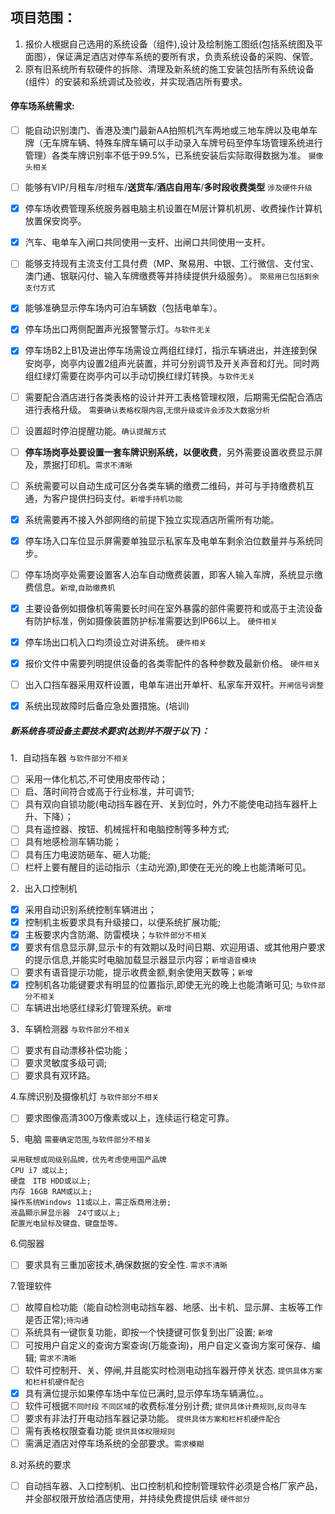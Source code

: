 ## 项目范围：

1. 报价人根据自己选用的系统设备（组件),设计及绘制施工图纸(包括系统图及平面图），保证满足酒店对停车系统的要所有求，负责系统设备的采购、保管。
1. 原有旧系统所有软硬件的拆除、清理及新系统的施工安装包括所有系统设备(组件）的安装和系统调试及验收，并实现酒店所有要求。


#### 停车场系统需求:

- [ ] 能自动识别澳门、香港及澳门最新AA拍照机汽车两地或三地车牌以及电单车牌（无车牌车辆、特殊车牌车辆可以手动录入车牌号码至停车场管理系统进行管理）各类车牌识别率不低于99.5%，已系统安装后实际取得数据为准。 `摄像头相关`
- [ ] 能够有VIP/月租车/时租车/**送货车**/**酒店自用车**/**多时段收费类型** `涉及硬件升级`
- [x] 停车场收费管理系统服务器电脑主机设置在M层计算机机房、收费操作计算机放置保安岗亭。
- [x] 汽车、电单车入闸口共同使用一支杆、出闸口共同使用一支杆。
- [ ] 能够支持现有主流支付工具付费（MP、聚易用、中银、工行微信、支付宝、澳门通、银联闪付、输入车牌缴费等并持续提供升级服务）。 `聚易用已包括剩余支付方式`
- [x] 能够准确显示停车场内可泊车辆数（包括电单车）。
- [x] 停车场出口两侧配置声光报警警示灯。`与软件无关`
- [x] 停车场B2上B1及进出停车场需设立两组红绿灯，指示车辆进出，并连接到保安岗亭，岗亭内设置2组声光装置，并可分别调节及开关声音和灯光。同时两组红绿灯需要在岗亭内可以手动切换红绿灯转换。`与软件无关`
- [ ] 需要配合酒店进行各类表格的设计并开工表格管理权限，后期需无偿配合酒店进行表格升级。 `需要确认表格权限内容`,`无偿升级或许会涉及大数据分析`
- [ ] 设置超时停泊提醒功能。`确认提醒方式`
- [ ] **停车场岗亭处要设置一套车牌识别系统，以便收费**，另外需要设置收费显示屏及，票据打印机。`需求不清晰`
- [ ] 系统需要可以自动生成可区分各类车辆的缴费二维码，并可与手持缴费机互通，为客户提供扫码支付。`新增手持机功能`
- [x] 系统需要再不接入外部网络的前提下独立实现酒店所需所有功能。
- [X] 停车场入口车位显示屏需要单独显示私家车及电单车剩余泊位数量并与系统同步。
- [ ] 停车场岗亭处需要设置客人泊车自动缴费装置，即客人输入车牌，系统显示缴费信息。`新增`,`自助缴费机`
- [x] 主要设备例如摄像机等需要长时间在室外暴露的部件需要符和或高于主流设备有防护标准，例如摄像装置防护标准需要达到IP66以上。 `硬件相关`
- [x] 停车场出口机入口均须设立对讲系统。 `硬件相关`
- [x] 报价文件中需要列明提供设备的各类零配件的各种参数及最新价格。 `硬件相关`
- [ ] 出入口挡车器采用双杆设置，电单车进出开单杆、私家车开双杆。`开闸信号调整`
- [x] 系统出现故障时后备应急处置措施。(培训)


##### 新系统各项设备主要技术要求(达到并不限于以下)：

1．自动挡车器 `与软件部分不相关`

- [ ] 采用一体化机芯,不可使用皮带传动；
- [ ] 启、落时间符合或高于行业标准，并可调节;
- [ ] 具有双向自锁功能(电动挡车器在开、关到位时，外力不能使电动挡车器杆上升、下降）；
- [ ] 具有遥控器、按钮、机械摇杆和电脑控制等多种方式;
- [ ] 具有地感检测车辆功能；
- [ ] 具有压力电波防砸车、砸人功能;
- [ ] 栏杆上要有醒目的运动指示（主动光源),即使在无光的晚上也能清晰可见。

2．出入口控制机

- [x] 采用自动识别系统控制车辆进出；
- [x] 控制机主板要求具有升级接口，以便系统扩展功能;
- [x] 主板要求内含防潮、防雷模块；`与软件部分不相关`
- [x] 要求有信息显示屏,显示卡的有效期以及时间日期、欢迎用语、或其他用户要求的提示信息,并能实时电脑加载显示器显示内容；`新增语音模块`
- [ ] 要求有语音提示功能，提示收费金额,剩余使用天数等；`新增`
- [x] 控制机各功能键要求有明显的位置指示,即使无光的晚上也能清晰可见; `与软件部分不相关`
- [ ] 车辆进出地感红绿彩灯管理系统。`新增`

3．车辆检测器 `与软件部分不相关`

- [ ] 要求有自动漂移补偿功能；
- [ ] 要求灵敏度多级可调;
- [ ] 要求具有双环路。

4.车牌识别及摄像机灯 `与软件部分不相关`

- [ ] 要求图像高清300万像素或以上，连续运行稳定可靠。

5．电脑 `需要确定范围`,`与软件部分不相关`

```
采用联想或同级别品牌，优先考虑使用国产品牌
CPU i7 或以上;
硬盘　ITB HDD或以上;
内存 16GB RAM或以上; 
操作系统Windows 11或以上，需正版商用注册;
液晶顯示屏显示器　24寸或以上;
配置光电鼠标及键盘、键盘垫等。
```

6.伺服器

- [ ] 要求具有三重加密技术,确保数据的安全性. `需求不清晰`

7.管理软件

- [ ] 故障自检功能（能自动检测电动挡车器、地感、出卡机、显示屏、主板等工作是否正常);`待沟通`
- [ ] 系统具有一键恢复功能，即按一个快捷键可恢复到出厂设置; `新增`
- [ ] 可按用户自定义的查询方案查询(万能查询)，用户自定义查询方案可保存、编辑; `需求不清晰`
- [ ] 软件可控制开、关、停闸,并且能实时检测电动挡车器开停关状态. `提供具体方案和栏杆机硬件配合`
- [x] 具有满位提示如果停车场中车位已满时,显示停车场车辆满位。。
- [ ] 软件可根据`不同时段` `不同区域`的收费标准分别计费; `提供具体计费规则`,`反向寻车`
- [ ] 要求有非法打开电动挡车器记录功能。 `提供具体方案和栏杆机硬件配合`
- [ ] 需有表格权限查看功能 `提供具体权限规则`
- [ ] 需满足酒店对停车场系统的全部要求。`需求模糊`

8.对系统的要求
- [ ] 自动挡车器、入口控制机、出口控制机和控制管理软件必须是合格厂家产品，并全部权限开放给酒店使用，并持续免费提供后续 `硬件部分`
